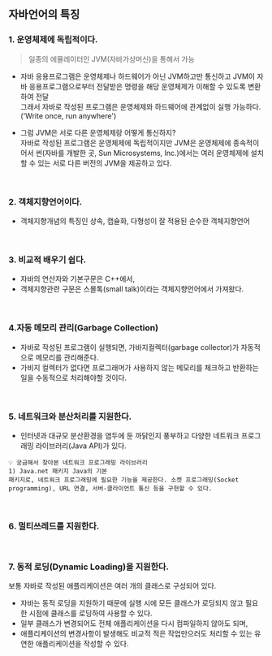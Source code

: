 ## 자바언어의 특징

### 1. 운영체제에 독립적이다.

> 일종의 에뮬레이터인 JVM(자바가상머신)을 통해서 가능

- 자바 응용프로그램은 운영체제나 하드웨어가 아닌 JVM하고만 통신하고 JVM이 자바 응용프로그램으로부터 전달받은 명령을 해당 운영체제가 이해할 수 있도록 변환하여 전달  
  그래서 자바로 작성된 프로그램은 운영체제와 하드웨어에 관계없이 실행 가능하다. ('Write once, run anywhere')

- 그럼 JVM은 서로 다른 운영체제랑 어떻게 통신하지?  
  자바로 작성된 프로그램은 운영체제에 독립적이지만 JVM은 운영체제에 종속적이어서 썬(자바를 개발한 곳, Sun Microsystems, Inc.)에서는 여러 운영체제에 설치할 수 있는 서로 다른 버전의 JVM을 제공하고 있다.

<br/>

### 2. 객체지향언어이다.

- 객체지향개념의 특징인 상속, 캡슐화, 다형성이 잘 적용된 순수한 객체지향언어

<br/>

### 3. 비교적 배우기 쉽다.

- 자바의 연산자와 기본구문은 C++에서,
- 객체지향관련 구문은 스몰톡(small talk)이라는 객체지향언어에서 가져왔다.

<br/>

### 4.자동 메모리 관리(Garbage Collection)

- 자바로 작성된 프로그램이 실행되면, 가바지컬렉터(garbage collector)가 자동적으로 메모리를 관리해준다.
- 가비지 컬렉터가 없다면 프로그래머가 사용하지 않는 메모리를 체크하고 반환하는 일을 수동적으로 처리해야할 것이다.

<br/>

### 5. 네트워크와 분산처리를 지원한다.

- 인터넷과 대규모 분산환경을 염두에 둔 까닭인지 풍부하고 다양한 네트워크 프로그래밍 라이브러리(Java API)가 있다.

```
💡 궁금해서 찾아본 네트워크 프로그래밍 라이브러리
1) Java.net 패키지 Java의 기본
패키지로, 네트워크 프로그래밍에 필요한 기능을 제공한다. 소켓 프로그래밍(Socket
programming), URL 연결, 서버-클라이언트 통신 등을 구현할 수 있다.
```

<br/>

### 6. 멀티쓰레드를 지원한다.

<br/>

### 7. 동적 로딩(Dynamic Loading)을 지원한다.

보통 자바로 작성된 애플리케이션은 여러 개의 클래스로 구성되어 있다.

- 자바는 동적 로딩을 지원하기 때문에 실행 시에 모든 클래스가 로딩되지 않고 필요한 시점에 클래스를 로딩하여 사용할 수 있다.
- 일부 클래스가 변경되어도 전체 애플리케이션을 다시 컴파일하지 않아도 되며,
- 애플리케이션의 변경사항이 발생해도 비교적 적은 작업만으러도 처리할 수 있는 유연한 애플리케이션을 작성할 수 있다.

